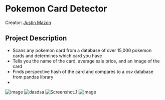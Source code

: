 # Pokemon Card Detector

Creator: [Justin Mazon](https://github.com/JustintheBox)

## Project Description
  * Scans any pokemon card from a database of over 15,000 pokemon cards and determines which card you have
  * Tells you the name of the card, average sale price, and an image of the card
  * Finds perspective hash of the card and compares to a csv database from pandas library
  * 
![image](https://user-images.githubusercontent.com/83481452/211170023-98835225-6dc3-4f3a-ba07-2f48b549250b.png)
![dasdsa](https://user-images.githubusercontent.com/83481452/211169821-fa51f4d8-e070-4657-b132-c2e5f69bdffb.png)
![Screenshot_1](https://user-images.githubusercontent.com/83481452/211169823-e688377a-6d66-4397-8a39-8dba47e53581.png)
![image](https://user-images.githubusercontent.com/83481452/211169825-140bd32b-6567-47f4-a739-6c1a05328dbf.png)
